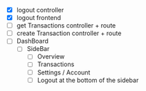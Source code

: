 - [x] logout controller
- [x] logout frontend
- [ ] get Transactions controller + route
- [ ] create Transaction controller + route
- [ ] DashBoard
  - [ ] SideBar
    - [ ] Overview
    - [ ] Transactions
    - [ ] Settings / Account
    - [ ] Logout at the bottom of the sidebar
